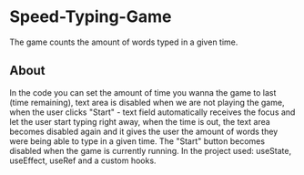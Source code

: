 # Speed-Typing-Game
The game counts the amount of words typed in a given time.    


## About 

In the code you can set the amount of time you wanna the game to last (time remaining), text area is disabled when we are not playing the game, when the user clicks "Start" - text field automatically receives the focus and let the user start typing right away, when the time is out, the text area becomes disabled again and it gives the user the amount of words they were being able to type in a given time. The "Start" button becomes disabled when the game is currently running. In the project used: useState, useEffect, useRef and a custom hooks. 
